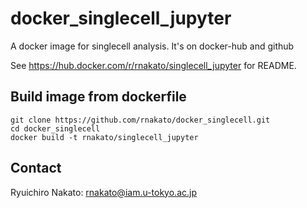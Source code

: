 # docker_singlecell_jupyter
A docker image for singlecell analysis. It's on docker-hub and github

See https://hub.docker.com/r/rnakato/singlecell_jupyter for README.

## Build image from dockerfile

    git clone https://github.com/rnakato/docker_singlecell.git
    cd docker_singlecell
    docker build -t rnakato/singlecell_jupyter
    
## Contact

Ryuichiro Nakato: rnakato@iam.u-tokyo.ac.jp
